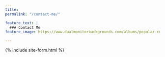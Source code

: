 ```yaml
---
title: 
permalink: "/contact-me/"

feature_text: |
  ### Contact Me
feature_image: https://www.dualmonitorbackgrounds.com/albums/popular-culture/2001aspaceodyssey-2.jpg

---
```


{% include site-form.html %}






